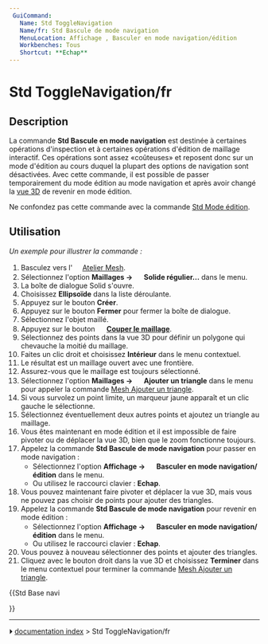 ```yaml
---
 GuiCommand:
   Name: Std ToggleNavigation
   Name/fr: Std Bascule de mode navigation
   MenuLocation: Affichage , Basculer en mode navigation/édition
   Workbenches: Tous
   Shortcut: **Echap**
---
```


# Std ToggleNavigation/fr

## Description

La commande **Std Bascule en mode navigation** est destinée à certaines opérations d\'inspection et à certaines opérations d\'édition de maillage interactif. Ces opérations sont assez «coûteuses» et reposent donc sur un mode d\'édition au cours duquel la plupart des options de navigation sont désactivées. Avec cette commande, il est possible de passer temporairement du mode édition au mode navigation et après avoir changé la [vue 3D](3D_view/fr.md) de revenir en mode édition.

Ne confondez pas cette commande avec la commande [Std Mode édition](Std_Edit/fr.md).



## Utilisation

*Un exemple pour illustrer la commande :*

1.  Basculez vers l\'<img alt="" src=images/Workbench_Mesh.svg  style="width:16px;"> [Atelier Mesh](Mesh_Workbench/fr.md).
2.  Sélectionnez l\'option **Maillages →  <img src="images/Mesh_BuildRegularSolid.svg" width=16px> Solide régulier...** dans le menu.
3.  La boîte de dialogue Solid s\'ouvre.
4.  Choisissez **Ellipsoïde** dans la liste déroulante.
5.  Appuyez sur le bouton **Créer**.
6.  Appuyez sur le bouton **Fermer** pour fermer la boîte de dialogue.
7.  Sélectionnez l\'objet maillé.
8.  Appuyez sur le bouton **<img src="images/_Mesh_PolyCut.svg" width=16px> [Couper le maillage](Mesh_PolyCut/fr.md)**.
9.  Sélectionnez des points dans la vue 3D pour définir un polygone qui chevauche la moitié du maillage.
10. Faites un clic droit et choisissez **Intérieur** dans le menu contextuel.
11. Le résultat est un maillage ouvert avec une frontière.
12. Assurez-vous que le maillage est toujours sélectionné.
13. Sélectionnez l\'option **Maillages → <img src="images/Mesh_AddFacet.svg" width=16px> Ajouter un triangle** dans le menu pour appeler la commande [Mesh Ajouter un triangle](Mesh_AddFacet/fr.md).
14. Si vous survolez un point limite, un marqueur jaune apparaît et un clic gauche le sélectionne.
15. Sélectionnez éventuellement deux autres points et ajoutez un triangle au maillage.
16. Vous êtes maintenant en mode édition et il est impossible de faire pivoter ou de déplacer la vue 3D, bien que le zoom fonctionne toujours.
17. Appelez la commande **Std Bascule de mode navigation** pour passer en mode navigation :
    -   Sélectionnez l\'option **Affichage → <img src="images/Std_ToggleNavigation.svg" width=16px> Basculer en mode navigation/édition** dans le menu.
    -   Ou utilisez le raccourci clavier : **Echap**.
18. Vous pouvez maintenant faire pivoter et déplacer la vue 3D, mais vous ne pouvez pas choisir de points pour ajouter des triangles.
19. Appelez la commande **Std Bascule de mode navigation** pour revenir en mode édition :
    -   Sélectionnez l\'option **Affichage → <img src="images/Std_ToggleNavigation.svg" width=16px> Basculer en mode navigation/édition** dans le menu.
    -   Ou utilisez le raccourci clavier : **Echap**.
20. Vous pouvez à nouveau sélectionner des points et ajouter des triangles.
21. Cliquez avec le bouton droit dans la vue 3D et choisissez **Terminer** dans le menu contextuel pour terminer la commande [Mesh Ajouter un triangle](Mesh_AddFacet/fr.md).





{{Std Base navi

}}



---
⏵ [documentation index](../README.md) > Std ToggleNavigation/fr
